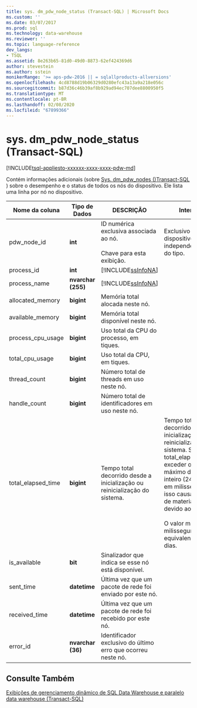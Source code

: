 ```yaml
---
title: sys. dm_pdw_node_status (Transact-SQL) | Microsoft Docs
ms.custom: ''
ms.date: 03/07/2017
ms.prod: sql
ms.technology: data-warehouse
ms.reviewer: ''
ms.topic: language-reference
dev_langs:
- TSQL
ms.assetid: 8e263b65-81d0-49d0-8873-62ef424369d6
author: stevestein
ms.author: sstein
monikerRange: '>= aps-pdw-2016 || = sqlallproducts-allversions'
ms.openlocfilehash: 4cd8788d19b06329d0280efc43a13a9a218e056c
ms.sourcegitcommit: b87d36c46b39af8b929ad94ec707dee8800950f5
ms.translationtype: MT
ms.contentlocale: pt-BR
ms.lasthandoff: 02/08/2020
ms.locfileid: "67899366"
---
```

# <a name="sysdm_pdw_node_status-transact-sql"></a>sys. dm_pdw_node_status (Transact-SQL)
[!INCLUDE[tsql-appliesto-xxxxxx-xxxx-xxxx-pdw-md](../../includes/tsql-appliesto-xxxxxx-xxxx-xxxx-pdw-md.md)]

  Contém informações adicionais (sobre [Sys. dm_pdw_nodes &#40;&#41;Transact-SQL ](../../relational-databases/system-dynamic-management-views/sys-dm-pdw-nodes-transact-sql.md)) sobre o desempenho e o status de todos os nós do dispositivo. Ele lista uma linha por nó no dispositivo.  
  
|Nome da coluna|Tipo de Dados|DESCRIÇÃO|Intervalo|  
|-----------------|---------------|-----------------|-----------|  
|pdw_node_id|**int**|ID numérica exclusiva associada ao nó.<br /><br /> Chave para esta exibição.|Exclusivo em todo o dispositivo, independentemente do tipo.|  
|process_id|**int**|[!INCLUDE[ssInfoNA](../../includes/ssinfona-md.md)]||  
|process_name|**nvarchar (255)**|[!INCLUDE[ssInfoNA](../../includes/ssinfona-md.md)]||  
|allocated_memory|**bigint**|Memória total alocada neste nó.||  
|available_memory|**bigint**|Memória total disponível neste nó.||  
|process_cpu_usage|**bigint**|Uso total da CPU do processo, em tiques.||  
|total_cpu_usage|**bigint**|Uso total da CPU, em tiques.||  
|thread_count|**bigint**|Número total de threads em uso neste nó.||  
|handle_count|**bigint**|Número total de identificadores em uso neste nó.||  
|total_elapsed_time|**bigint**|Tempo total decorrido desde a inicialização ou reinicialização do sistema.|Tempo total decorrido desde a inicialização ou reinicialização do sistema. Se total_elapsed_time exceder o valor máximo de um inteiro (24,8 dias em milissegundos), isso causará falha de materialização devido ao estouro.<br /><br /> O valor máximo em milissegundos é equivalente a 24,8 dias.|  
|is_available|**bit**|Sinalizador que indica se esse nó está disponível.||  
|sent_time|**datetime**|Última vez que um pacote de rede foi enviado por este nó.||  
|received_time|**datetime**|Última vez que um pacote de rede foi recebido por este nó.||  
|error_id|**nvarchar (36)**|Identificador exclusivo do último erro que ocorreu neste nó.||  
  
## <a name="see-also"></a>Consulte Também  
 [Exibições de gerenciamento dinâmico de SQL Data Warehouse e paralelo data warehouse &#40;Transact-SQL&#41;](../../relational-databases/system-dynamic-management-views/sql-and-parallel-data-warehouse-dynamic-management-views.md)  
  
  
